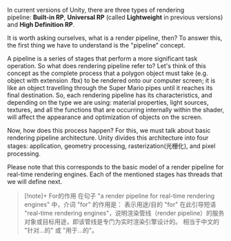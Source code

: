 In current versions of Unity, there are three types of rendering pipeline: **Built-in RP**, **Universal RP** (called **Lightweight** in previous versions) and **High Definition RP**.

It is worth asking ourselves, what is a render pipeline, then? To answer this, the first thing we have to understand is the "pipeline" concept.

A pipeline is a series of stages that perform a more significant task operation. So what does rendering pipeline refer to? Let's think of this concept as the complete process that a polygon object must take (e.g. object with extension .fbx) to be rendered onto our computer screen; it is like an object travelling through the Super Mario pipes until it reaches its final destination. So, each rendering pipeline has its characteristics, and depending on the type we are using: material properties, light sources, textures, and all the functions that are occurring internally within the shader, will affect the appearance and optimization of objects on the screen.

Now, how does this process happen? For this, we must talk about basic rendering pipeline architecture. Unity divides this architecture into four stages: application, geometry processing, rasterization(光栅化), and pixel processing.

Please note that this corresponds to the basic model of a render pipeline for real-time rendering engines. Each of the mentioned stages has threads that we will define next.
> [!note]+ For的作用
> 在句子 ​​"a render pipeline for real-time rendering engines"​​ 中，介词 ​​"for"​​ 的作用是：
> ​​表示用途/目的​​
> "for" 在此引导短语 ​​"real-time rendering engines"​​，说明渲染管线（render pipeline）的​​服务对象​​或​​目标用途​​，即该管线是​​专门为实时渲染引擎设计的​​。
> 相当于中文的 ​​"针对…的"​​ 或 ​​"用于…的"​​。

